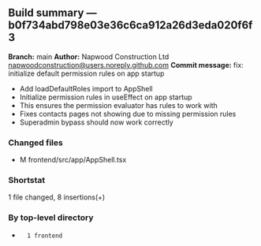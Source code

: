 ## Build summary — b0f734abd798e03e36c6ca912a26d3eda020f6f3

**Branch:** main **Author:** Napwood Construction Ltd <napwoodconstruction@users.noreply.github.com>
**Commit message:** fix: initialize default permission rules on app startup

- Add loadDefaultRoles import to AppShell
- Initialize permission rules in useEffect on app startup
- This ensures the permission evaluator has rules to work with
- Fixes contacts pages not showing due to missing permission rules
- Superadmin bypass should now work correctly

### Changed files

- M frontend/src/app/AppShell.tsx

### Shortstat

1 file changed, 8 insertions(+)

### By top-level directory

-       1 frontend
